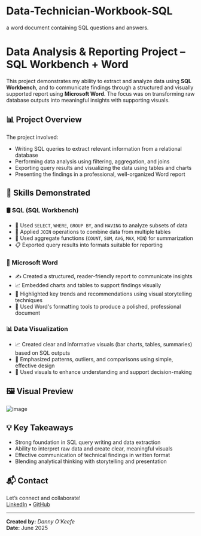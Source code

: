 # Data-Technician-Workbook-SQL
a word document containing SQL questions and answers.
# Data Analysis & Reporting Project – SQL Workbench + Word

This project demonstrates my ability to extract and analyze data using **SQL Workbench**, and to communicate findings through a structured and visually supported report using **Microsoft Word**. The focus was on transforming raw database outputs into meaningful insights with supporting visuals.

## 📊 Project Overview

The project involved:

- Writing SQL queries to extract relevant information from a relational database
- Performing data analysis using filtering, aggregation, and joins
- Exporting query results and visualizing the data using tables and charts
- Presenting the findings in a professional, well-organized Word report

## 🧠 Skills Demonstrated

### 🛢 SQL (SQL Workbench)
- 🔎 Used `SELECT`, `WHERE`, `GROUP BY`, and `HAVING` to analyze subsets of data
- 🔄 Applied `JOIN` operations to combine data from multiple tables
- 🧮 Used aggregate functions (`COUNT`, `SUM`, `AVG`, `MAX`, `MIN`) for summarization
- 📋 Exported query results into formats suitable for reporting

### 📄 Microsoft Word
- ✍️ Created a structured, reader-friendly report to communicate insights
- 📈 Embedded charts and tables to support findings visually
- 🎯 Highlighted key trends and recommendations using visual storytelling techniques
- 📎 Used Word's formatting tools to produce a polished, professional document

### 📊 Data Visualization
- 📈 Created clear and informative visuals (bar charts, tables, summaries) based on SQL outputs
- 🎨 Emphasized patterns, outliers, and comparisons using simple, effective design
- 🧠 Used visuals to enhance understanding and support decision-making

## 🖼 Visual Preview

![image](https://github.com/user-attachments/assets/d4705df6-c7bc-402c-98ca-ac4c061e6786)


## 💡 Key Takeaways

- Strong foundation in SQL query writing and data extraction
- Ability to interpret raw data and create clear, meaningful visuals
- Effective communication of technical findings in written format
- Blending analytical thinking with storytelling and presentation

## 📬 Contact

Let’s connect and collaborate!  
[LinkedIn](https://www.linkedin.com/in/dannyokeefedataanalyst) • [GitHub](https://github.com/dannyjokeefe)

---
**Created by:** *Danny O'Keefe*  
**Date:** June 2025
